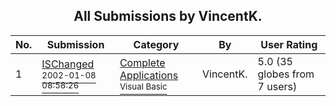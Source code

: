 ﻿<div align="center">

## All Submissions by VincentK\.

</div>

No.  | Submission | Category | By   | User Rating
---- | ---------- | -------- | ---- | -----------
1 | [ISChanged<br /><sup>2002-01-08 08:58:26</sup>](https://github.com/Planet-Source-Code/vincentk-ischanged__1-30560) | [Complete Applications<br /><sup>Visual Basic</sup>](../ByCategory/complete-applications__1-27.md) | VincentK\. | 5.0 (35 globes from 7 users)

